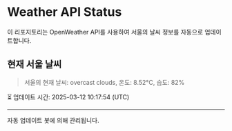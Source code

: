
# Weather API Status

이 리포지토리는 OpenWeather API를 사용하여 서울의 날씨 정보를 자동으로 업데이트합니다.

## 현재 서울 날씨
> 서울의 현재 날씨: overcast clouds, 온도: 8.52°C, 습도: 82%

⏳ 업데이트 시간: 2025-03-12 10:17:54 (UTC)

---
자동 업데이트 봇에 의해 관리됩니다.
